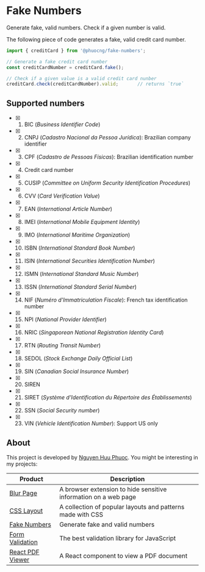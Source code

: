 # Fake Numbers
Generate fake, valid numbers. Check if a given number is valid.

The following piece of code generates a fake, valid credit card number.

~~~ javascript
import { creditCard } from '@phuocng/fake-numbers';

// Generate a fake credit card number
const creditCardNumber = creditCard.fake();

// Check if a given value is a valid credit card nunber
creditCard.check(creditCardNumber).valid;       // returns `true`
~~~

## Supported numbers

* [x] 01. BIC (_Business Identifier Code_)
* [x] 02. CNPJ (_Cadastro Nacional da Pessoa Jurídica_): Brazilian company identifier
* [x] 03. CPF (_Cadastro de Pessoas Físicas_): Brazilian identification number
* [x] 04. Credit card number
* [x] 05. CUSIP (_Committee on Uniform Security Identification Procedures_)
* [x] 06. CVV (_Card Verification Value_)
* [x] 07. EAN (_International Article Number_)
* [x] 08. IMEI (_International Mobile Equipment Identity_)
* [x] 09. IMO (_International Maritime Organization_)
* [x] 10. ISBN (_International Standard Book Number_)
* [x] 11. ISIN (_International Securities Identification Number_)
* [x] 12. ISMN (_International Standard Music Number_)
* [x] 13. ISSN (_International Standard Serial Number_)
* [x] 14. NIF (_Numéro d'Immatriculation Fiscale_): French tax identification number
* [x] 15. NPI (_National Provider Identifier_)
* [x] 16. NRIC (_Singaporean National Registration Identity Card_)
* [x] 17. RTN (_Routing Transit Number_)
* [x] 18. SEDOL (_Stock Exchange Daily Official List_)
* [x] 19. SIN (_Canadian Social Insurance Number_)
* [x] 20. SIREN
* [x] 21. SIRET (_Système d’Identification du Répertoire des Établissements_)
* [x] 22. SSN (_Social Security number_)
* [x] 23. VIN (_Vehicle Identification Number_): Support US only

## About

This project is developed by [Nguyen Huu Phuoc](https://twitter.com/nghuuphuoc).
You might be interesting in my projects:

| Product                                           | Description                                                       |
|---------------------------------------------------|-------------------------------------------------------------------|
| [Blur Page](https://blur.page)                    | A browser extension to hide sensitive information on a web page   |
| [CSS Layout](https://csslayout.io)                | A collection of popular layouts and patterns made with CSS        |
| [Fake Numbers](https://fakenumbers.io)            | Generate fake and valid numbers                                   |
| [Form Validation](https://formvalidation.io)      | The best validation library for JavaScript                        |
| [React PDF Viewer](https://react-pdf-viewer.dev)  | A React component to view a PDF document                          |
